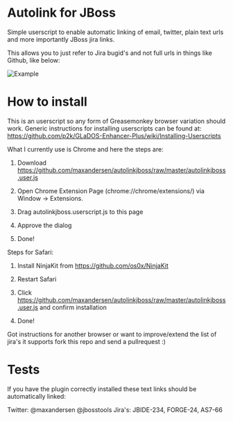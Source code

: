 Autolink for JBoss
==================

Simple userscript to enable automatic linking of email, twitter, plain text urls and more importantly JBoss jira links.

This allows you to just refer to Jira bugid's and not full urls in things like Github, like below:

![Example](https://raw.github.com/maxandersen/autolinkjboss/master/example.png)

How to install
==============

This is an userscript so any form of Greasemonkey browser variation should work.
Generic instructions for installing userscripts can be found at: https://github.com/p2k/GLaDOS-Enhancer-Plus/wiki/Installing-Userscripts

What I currently use is Chrome and here the steps are:

   1) Download https://github.com/maxandersen/autolinkjboss/raw/master/autolinkjboss.user.js
   
   2) Open Chrome Extension Page (chrome://chrome/extensions/) via Window -> Extensions.

   3) Drag autolinkjboss.userscript.js to this page

   4) Approve the dialog 

   5) Done!

Steps for Safari:

   1) Install NinjaKit from https://github.com/os0x/NinjaKit

   2) Restart Safari

   3) Click https://github.com/maxandersen/autolinkjboss/raw/master/autolinkjboss.user.js and confirm installation

   4) Done!

Got instructions for another browser or want to improve/extend the list of jira's it supports fork this repo and send a pullrequest :)

Tests
=====

If you have the plugin correctly installed these text links should be automatically linked:

Twitter: @maxandersen @jbosstools
Jira's: JBIDE-234, FORGE-24, AS7-66



